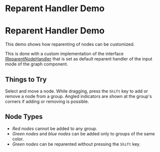 <!--
 //////////////////////////////////////////////////////////////////////////////
 // @license
 // This file is part of yFiles for HTML 2.6.
 // Use is subject to license terms.
 //
 // Copyright (c) 2000-2024 by yWorks GmbH, Vor dem Kreuzberg 28,
 // 72070 Tuebingen, Germany. All rights reserved.
 //
 //////////////////////////////////////////////////////////////////////////////
-->
# Reparent Handler Demo

# Reparent Handler Demo

This demo shows how reparenting of nodes can be customized.

This is done with a custom implementation of the interface [IReparentNodeHandler](https://docs.yworks.com/yfileshtml/#/api/IReparentNodeHandler) that is set as default reparent handler of the input mode of the graph component.

## Things to Try

Select and move a node. While dragging, press the `Shift` key to add or remove a node from a group. Angled indicators are shown at the group's corners if adding or removing is possible.

## Node Types

- _Red nodes_ cannot be added to any group.
- _Green nodes_ and _blue nodes_ can be added only to groups of the same color.
- _Green nodes_ can be reparented without pressing the `Shift` key.
